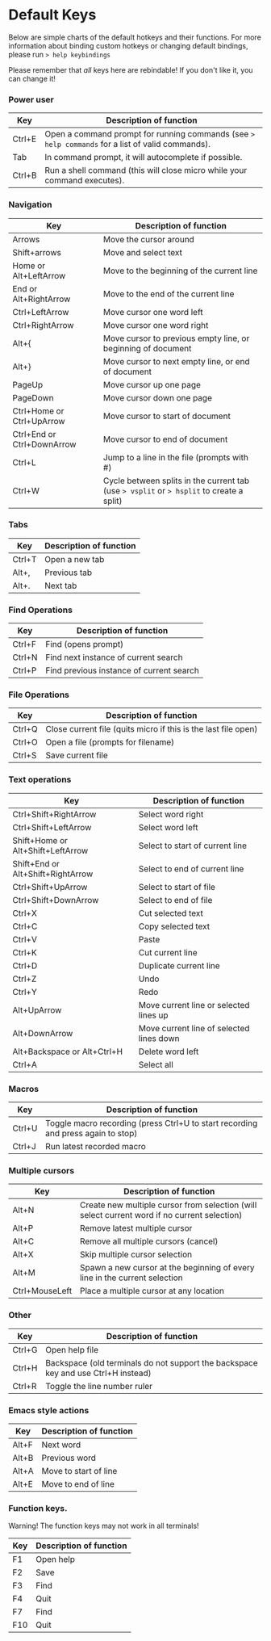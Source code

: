 # Default Keys

Below are simple charts of the default hotkeys and their functions. For more
information about binding custom hotkeys or changing default bindings, please
run `> help keybindings`

Please remember that *all* keys here are rebindable! If you don't like it, you
can change it!

### Power user

| Key       | Description of function                                                                           |
|---------- |-------------------------------------------------------------------------------------------------- |
| Ctrl+E    | Open a command prompt for running commands (see `> help commands` for a list of valid commands).  |
| Tab       | In command prompt, it will autocomplete if possible.                                              |
| Ctrl+B    | Run a shell command (this will close micro while your command executes).                          |

### Navigation

| Key                        | Description of function                                                                   |
|--------------------------- |------------------------------------------------------------------------------------------ |
| Arrows                     | Move the cursor around                                                                    |
| Shift+arrows               | Move and select text                                                                      |
| Home or Alt+LeftArrow      | Move to the beginning of the current line                                                 |
| End or Alt+RightArrow      | Move to the end of the current line                                                       |
| Ctrl+LeftArrow             | Move cursor one word left                                                                 |
| Ctrl+RightArrow            | Move cursor one word right                                                                |
| Alt+{                      | Move cursor to previous empty line, or beginning of document                              |
| Alt+}                      | Move cursor to next empty line, or end of document                                        |
| PageUp                     | Move cursor up one page                                                                   |
| PageDown                   | Move cursor down one page                                                                 |
| Ctrl+Home or Ctrl+UpArrow  | Move cursor to start of document                                                          |
| Ctrl+End or Ctrl+DownArrow | Move cursor to end of document                                                            |
| Ctrl+L                     | Jump to a line in the file (prompts with #)                                               |
| Ctrl+W                     | Cycle between splits in the current tab (use `> vsplit` or `> hsplit` to create a split)  |

### Tabs

| Key     | Description of function   |
|-------- |-------------------------  |
| Ctrl+T  | Open a new tab            |
| Alt+,   | Previous tab              |
| Alt+.   | Next tab                  |

### Find Operations

| Key       | Description of function                   |
|---------- |------------------------------------------ |
| Ctrl+F    | Find (opens prompt)                       |
| Ctrl+N    | Find next instance of current search      |
| Ctrl+P    | Find previous instance of current search  |

### File Operations

| Key       | Description of function                                           |
|---------- |------------------------------------------------------------------ |
| Ctrl+Q    | Close current file (quits micro if this is the last file open)    |
| Ctrl+O    | Open a file (prompts for filename)                                |
| Ctrl+S    | Save current file                                                 |

### Text operations

| Key                                 | Description of function                   |
|------------------------------------ |------------------------------------------ |
| Ctrl+Shift+RightArrow               | Select word right                         |
| Ctrl+Shift+LeftArrow                | Select word left                          |
| Shift+Home or Alt+Shift+LeftArrow   | Select to start of current line           |
| Shift+End or Alt+Shift+RightArrow   | Select to end of current line             |
| Ctrl+Shift+UpArrow                  | Select to start of file                   |
| Ctrl+Shift+DownArrow                | Select to end of file                     |
| Ctrl+X                              | Cut selected text                         |
| Ctrl+C                              | Copy selected text                        |
| Ctrl+V                              | Paste                                     |
| Ctrl+K                              | Cut current line                          |
| Ctrl+D                              | Duplicate current line                    |
| Ctrl+Z                              | Undo                                      |
| Ctrl+Y                              | Redo                                      |
| Alt+UpArrow                         | Move current line or selected lines up    |
| Alt+DownArrow                       | Move current line of selected lines down  |
| Alt+Backspace or Alt+Ctrl+H         | Delete word left                          |
| Ctrl+A                              | Select all                                |

### Macros

| Key       | Description of function                                                           |
|---------- |---------------------------------------------------------------------------------- |
| Ctrl+U    | Toggle macro recording (press Ctrl+U to start recording and press again to stop)  |
| Ctrl+J    | Run latest recorded macro                                                         |

### Multiple cursors

| Key               | Description of function                                                                       |
|------------------ |---------------------------------------------------------------------------------------------- |
| Alt+N             | Create new multiple cursor from selection (will select current word if no current selection)  |
| Alt+P             | Remove latest multiple cursor                                                                 |
| Alt+C             | Remove all multiple cursors (cancel)                                                          |
| Alt+X             | Skip multiple cursor selection                                                                |
| Alt+M             | Spawn a new cursor at the beginning of every line in the current selection                    |
| Ctrl+MouseLeft    | Place a multiple cursor at any location                                                       |

### Other

| Key       | Description of function                                                               |
|---------- |-------------------------------------------------------------------------------------- |
| Ctrl+G    | Open help file                                                                        |
| Ctrl+H    | Backspace (old terminals do not support the backspace key and use Ctrl+H instead)     |
| Ctrl+R    | Toggle the line number ruler                                                          |

### Emacs style actions

| Key       | Description of function   |
|---------- |-------------------------- |
| Alt+F     | Next word                 |
| Alt+B     | Previous word             |
| Alt+A     | Move to start of line     |
| Alt+E     | Move to end of line       |

### Function keys.

Warning! The function keys may not work in all terminals! 

| Key   | Description of function   |
|------ |-------------------------- |
| F1    | Open help                 |
| F2    | Save                      |
| F3    | Find                      |
| F4    | Quit                      |
| F7    | Find                      |
| F10   | Quit                      |
